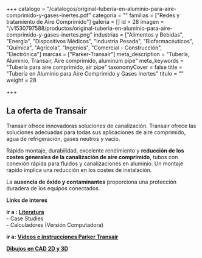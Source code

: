 +++
catalogo = "/catalogos/original-tuberia-en-aluminio-para-aire-comprimido-y-gases-inertes.pdf"
categoria = ""
familias = ["Redes y tratamiento de Aire Comprimido"]
galeria = []
id = 28
imagen = "/v1530797588/productos/original-tuberia-en-aluminio-para-aire-comprimido-y-gases-inertes.png"
industrias = ["Alimentos y Bebidas", "Energía", "Dispositivos Médicos", "Industria Pesada", "Biofarmacéuticos", "Química", "Agrícola", "Ingenios", "Comercial - Construcción", "Electrónica"]
marcas = ["Parker-Transair"]
meta_description = "Tubería, Aluminio, Transair, Aire comprimido, aluminum pipe"
meta_keywords = "Tubería para aire comprimido, air pipe"
taxonomyCover = false
title = "Tubería en Aluminio para Aire Comprimido y Gases Inertes"
titulo = ""
weight = 28

+++
## La oferta de Transair

Transair ofrece innovadoras soluciones de canalización. Transair ofrece las soluciones adecuadas para todas sus aplicaciones de aire comprimido, agua de refrigeración, gases neutros y vacío.

Rápido montaje, durabilidad, excelente rendimiento y **reducción de los costes generales de la canalización de aire comprimido**, tubos con conexión rápida para fluidos y canalizaciones en aluminio. Un montaje rápido implica una reducción en los costes de instalación.

La **ausencia de óxido y contaminantes** proporciona una protección duradera de los equipos conectados.

**Links de interes**

**ir a :** [**Literatura**](http://promo.parker.com/promotionsite/transair/us/en/video-library "Parker")  
\- Case Studies  
\- Calculadores (Versión Computadora)

**ir a:** [**Videos e instrucciones Parker Transair**](http://promo.parker.com/promotionsite/transair/us/en/video-library "Parker")

[**Dibujos en CAD 2D y 3D**](http://promo.parker.com/promotionsite/transair/us/en/engineering-tools "Parker")